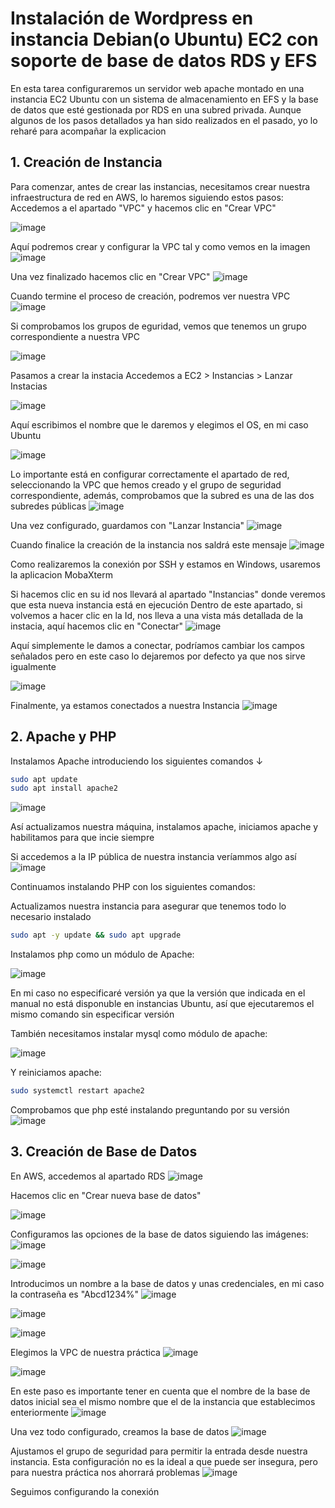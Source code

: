 # Instalación de Wordpress en instancia Debian(o Ubuntu) EC2 con soporte de base de datos RDS y EFS
En esta tarea configuraremos un servidor web apache montado en una instancia EC2 Ubuntu con un sistema de almacenamiento en EFS y la base de datos que esté gestionada por RDS en una subred privada.
Aunque algunos de los pasos detallados ya han sido realizados en el pasado, yo lo reharé para acompañar la explicacion

## 1. Creación de Instancia
Para comenzar, antes de crear las instancias, necesitamos crear nuestra infraestructura de red en AWS, lo haremos siguiendo estos pasos:
Accedemos a el apartado "VPC" y hacemos clic en "Crear VPC"

![image](https://github.com/user-attachments/assets/2588440f-92cc-4d9a-916c-82835abc95b2)

Aquí podremos crear y configurar la VPC tal y como vemos en la imagen
![image](https://github.com/user-attachments/assets/4683d3c1-34cb-49e3-9c56-f6c8b9f62df9)

Una vez finalizado hacemos clic en "Crear VPC" ![image](https://github.com/user-attachments/assets/5a7ffa5b-1fcd-40e4-9d02-b95e616b4741)

Cuando termine el proceso de creación, podremos ver nuestra VPC
![image](https://github.com/user-attachments/assets/4c4a8608-eda9-485e-9ef0-cbbfb365223d)

Si comprobamos los grupos de eguridad, vemos que tenemos un grupo correspondiente a nuestra VPC

![image](https://github.com/user-attachments/assets/13a82203-2b63-44e1-9943-e9fc942317f0)

Pasamos a crear la instacia
Accedemos a EC2 > Instancias > Lanzar Instacias

![image](https://github.com/user-attachments/assets/919e210f-1137-4b47-8566-28b1c1ae9ac7)

Aquí escribimos el nombre que le daremos y elegimos el OS, en mi caso Ubuntu

![image](https://github.com/user-attachments/assets/1bca42ec-5893-41f4-bd23-88c123e427ac)


Lo importante está en configurar correctamente el apartado de red, seleccionando la VPC que hemos creado y el grupo de seguridad correspondiente, además, comprobamos que la subred es una de las dos subredes públicas
![image](https://github.com/user-attachments/assets/064d962e-dc1b-4d5b-910f-5ae6a1e89bdf)

Una vez configurado, guardamos con "Lanzar Instancia" ![image](https://github.com/user-attachments/assets/fb9247cb-5cb7-430d-b11a-c1a60a0421b0)

Cuando finalice la creación de la instancia nos saldrá este mensaje
![image](https://github.com/user-attachments/assets/f246e3b6-6c21-43fe-8a92-7250e50d298d)

Como realizaremos la conexión por SSH y estamos en Windows, usaremos la aplicacion MobaXterm

Si hacemos clic en su id nos llevará al apartado "Instancias" donde veremos que esta nueva instancia está en ejecución
Dentro de este apartado, si volvemos a hacer clic en la Id, nos lleva a una vista más detallada de la instacia, aquí hacemos clic en "Conectar"
![image](https://github.com/user-attachments/assets/8d1a1275-1131-47b2-8e3c-a2a80b121e5c)

Aquí simplemente le damos a conectar, podríamos cambiar los campos señalados pero en este caso lo dejaremos por defecto ya que nos sirve igualmente

![image](https://github.com/user-attachments/assets/ba3b90eb-912f-40cf-8700-74860903ae3d)

Finalmente, ya estamos conectados a nuestra Instancia
![image](https://github.com/user-attachments/assets/986aedbc-b1e6-4f7b-9245-dc585aa61ee4)

## 2. Apache y PHP
Instalamos Apache introduciendo los siguientes comandos ↓
```bash
sudo apt update
sudo apt install apache2
```
![image](https://github.com/user-attachments/assets/997e8850-16ed-4b00-8b63-46e5a886e3e8)

Así actualizamos nuestra máquina, instalamos apache, iniciamos apache y habilitamos para que incie siempre

Si accedemos a la IP pública de nuestra instancia veríammos algo así
![image](https://github.com/user-attachments/assets/8decc82f-6e73-4d3a-bc78-f039690f7c57)

Continuamos instalando PHP con los siguientes comandos:

Actualizamos nuestra instancia para asegurar que tenemos todo lo necesario instalado 
```bash
sudo apt -y update && sudo apt upgrade
```

Instalamos php como un módulo de Apache:

![image](https://github.com/user-attachments/assets/6dd93d02-9245-4159-83b4-f85bac34718f)

En mi caso no especificaré versión ya que la versión que indicada en el manual no está disponuble en instancias Ubuntu, así que ejecutaremos el mismo comando sin especificar versión


También necesitamos instalar mysql como módulo de apache:

![image](https://github.com/user-attachments/assets/f6a9abb1-c2d2-45e0-ac6b-d52e6ef2a769)


Y reiniciamos apache:
```bash
sudo systemctl restart apache2
```

Comprobamos que php esté instalando preguntando por su versión
![image](https://github.com/user-attachments/assets/e7e88eef-f772-41da-8b49-0bc4c41fe310)


## 3. Creación de Base de Datos
En AWS, accedemos al apartado RDS
![image](https://github.com/user-attachments/assets/958d1d7d-7b74-4f1b-9b21-882ceb36d679)

Hacemos clic en "Crear nueva base de datos"

![image](https://github.com/user-attachments/assets/01ac0695-d589-4a12-a7b6-e6b72ae6c95f)

Configuramos las opciones de la base de datos siguiendo las imágenes:
![image](https://github.com/user-attachments/assets/ef83df94-cfd9-4e67-b058-ef48032a4490)

![image](https://github.com/user-attachments/assets/84a65d1e-b789-4772-b739-bd43f6d543fa)

Introducimos un nombre a la base de datos y unas credenciales, en mi caso la contraseña es "Abcd1234%"
![image](https://github.com/user-attachments/assets/48b55277-ace2-4f03-b4bf-cdf7c3d95402)

![image](https://github.com/user-attachments/assets/c809b1fa-59d5-4468-9c47-4742d9fb96f8)

![image](https://github.com/user-attachments/assets/7a8fbe97-a745-4828-8f4d-929ba51b6caf)

Elegimos la VPC de nuestra práctica
![image](https://github.com/user-attachments/assets/d167808b-55e7-443f-95bc-c027e6f204ff)

![image](https://github.com/user-attachments/assets/0f863016-6929-4464-aee1-5a18be15b584)

En este paso es importante tener en cuenta que el nombre de la base de datos inicial sea el mismo nombre que el de la instancia que establecimos enteriormente 
![image](https://github.com/user-attachments/assets/57dab83d-8522-4d75-98c4-8de48764291e)

Una vez todo configurado, creamos la base de datos ![image](https://github.com/user-attachments/assets/45a433ae-9ba5-4231-bc70-b555c27dc617)

Ajustamos el grupo de seguridad para permitir la entrada desde nuestra instancia.
Esta configuración no es la ideal a que puede ser insegura, pero para nuestra práctica nos ahorrará problemas
![image](https://github.com/user-attachments/assets/8adbcfcd-53d0-46ca-9a0b-9ad9d72d05d4)

Seguimos configurando la conexión 




